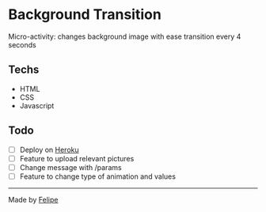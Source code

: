 # Background Transition
Micro-activity: changes background image with ease transition every 4 seconds

## Techs
- HTML
- CSS
- Javascript

## Todo
- [ ] Deploy on [Heroku](https://dashboard.heroku.com/)
- [ ] Feature to upload relevant pictures
- [ ] Change message with /params
- [ ] Feature to change type of animation and values

---

Made by [Felipe](https://github.com/felipepereirapinto)
